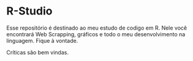 # R-Studio

Esse repositório é destinado ao meu estudo de codigo em R. 
Nele você encontrará Web Scrapping, gráficos e todo o meu desenvolvimento na linguagem.
Fique à vontade. 

Críticas são bem vindas. 
